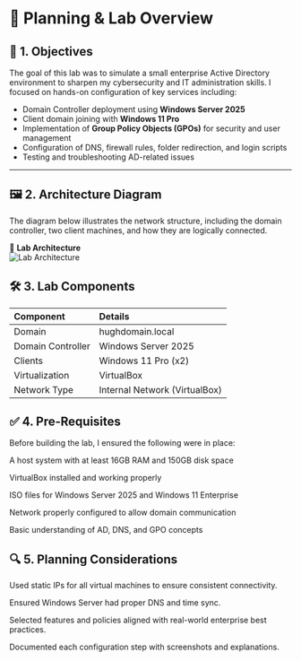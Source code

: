 # 🧠 Planning & Lab Overview

## 📝 1. Objectives

The goal of this lab was to simulate a small enterprise Active Directory environment to sharpen my cybersecurity and IT administration skills. I focused on hands-on configuration of key services including:

- Domain Controller deployment using **Windows Server 2025**
- Client domain joining with **Windows 11 Pro**
- Implementation of **Group Policy Objects (GPOs)** for security and user management
- Configuration of DNS, firewall rules, folder redirection, and login scripts
- Testing and troubleshooting AD-related issues

---

## 🖼️ 2. Architecture Diagram

The diagram below illustrates the network structure, including the domain controller, two client machines, and how they are logically connected.

📌 **Lab Architecture**  
![Lab Architecture](https://github.com/user-attachments/assets/9e0f2334-a862-4b43-ac28-52cf6861c98d)

## 🛠️ 3. Lab Components
| Component | Details |
| :- | :- |
| Domain | hughdomain.local |
| Domain Controller | Windows Server 2025 |
| Clients | Windows 11 Pro (x2) |
| Virtualization | VirtualBox |
| Network Type | Internal Network (VirtualBox) |

## ✅ 4. Pre-Requisites
Before building the lab, I ensured the following were in place:

A host system with at least 16GB RAM and 150GB disk space

VirtualBox installed and working properly

ISO files for Windows Server 2025 and Windows 11 Enterprise

Network properly configured to allow domain communication

Basic understanding of AD, DNS, and GPO concepts

## 🔍 5. Planning Considerations
Used static IPs for all virtual machines to ensure consistent connectivity.

Ensured Windows Server had proper DNS and time sync.

Selected features and policies aligned with real-world enterprise best practices.

Documented each configuration step with screenshots and explanations.
